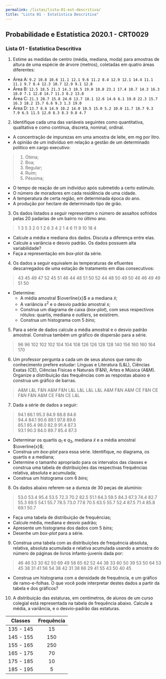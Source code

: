 ```yaml
---
permalink: /listas/lista-01-est-descritiva/
title: "Lista 01 - Estatística Descritiva"
---
```


## Probabilidade e Estatística 2020.1 - CRT0029
### Lista 01 - Estatística Descritiva


1. Estime as medidas de centro (média, mediana, moda) para amostras de altura de uma espécie de árvore (metros), coletadas em quatro áreas diferentes:
  * Área A: `9.2 10.8 10.6 11.1 12.1 9.6 11.2 8.4 12.9 12.1 14.4 11.1 11.1 9.7 8.4 12.3 10.7 12.9 9.1 12.8`
  * Área B: `12.5 18.5 21.3 14.3 18.5 19.0 10.8 23.1 17.4 10.7 14.3 16.3 18.0 7.1 12.8 14.7 11.3 8.2 13.8`
  * Área C: `21.3 28.7 15.8 24.0 13.7 18.1 12.6 14.6 6.1 19.8 22.3 15.7 16.3 18.2 15.7 6.6 9.3 1.3 19.0`
  * Área D: `13.7 8.6 14.9 10.2 14.0 10.5 15.0 5.2 10.0 11.7 18.7 9.3 7.9 6.5 11.5 12.0 8.3 8.3 9.8 4.7`

2. Identifique cada uma das variáveis seguintes como quantitativa, qualitativa e como contínua, discreta, nominal, ordinal.
* A concentração de impurezas em uma amostra de leite, em mg por litro.
*  A opinião de um indivíduo em relação a gestão de um determinado politico em cargo executivo:
 > 1. Ótima;
 > 1. Boa;
 > 1. Regular;
 > 1. Ruim;
 > 1. Péssima;
* O tempo de reação de um indivíduo após submetido a certo estímulo.
* O número de moradores em cada residência de uma cidade.
* A temperatura de certa região, em determinada época do ano.
* A produção por hectare de determinado tipo de grão.

3. Os dados listados a seguir representam o número de assaltos sofridos pelas 20 padarias de um bairro no último ano.
> 1   3   5   3   2   0   1   2   6  3  4   2   1   4   6   11   9   10   18   4
*  Calcule a média e mediana dos dados. Discuta a diferença entre elas.
*  Calcule a variância e desvio padrão. Os dados possuem alta variabilidade?
*  Faça a representação em *box-plot* da série.

4. Os dados a seguir equivalem às temperaturas de efluentes descarregados de uma estação de tratamento em dias consecutivos:
> 43   45   49   47   52   45   51   46   44   48   51   50
52   44   48   50   49   50   46   46   49   49   51   50
* Determine:
  * A média amostral $\overline{x}$ e a mediana $\tilde{x}$;
  * A variância $s^2$ e o desvio padrão amostral $s$;
  * Construa um diagrama de caixa (*box-plot*), com seus respectivos rótulos: quartis, mediana e *outliers*, se existirem.
  * Construa um histograma com 5 *bins*;

5. Para a série de dados calcule a média amostral e o desvio padrão amostral. Construa também um gráfico de dispersão para a série.
> 96 96 102 102 102 104 104 108 126
126 128 128 140 156 160 160 164 170

6. Um professor pergunta a cada um de seus alunos que ramo do conhecimento prefere estudar: Línguas e Literatura (L&L), Ciências Exatas (CE), Ciências Físicas e Naturais (F&N), Artes e Música (A&M). Organize a distribuição das frequências com as respostas abaixo e construa um gráfico de barras.
> A&M   L&L   F&N   A&M   F&N
> L&L   L&L   L&L   L&L   A&M
> F&N   A&M   CE    F&N
> CE    F&N   F&N   A&M
> CE    F&N   CE    L&L

7. Dada a série de dados a seguir:
>94.1   86.1   95.3   84.9   88.8 84.6  
94.4   84.1  90.6   89.1   97.8   89.6   
85.1   85.4   98.0  82.9 91.4   87.3   
93.1   90.3   84.0   89.7   85.4   87.3
* Determinar os quartis $q_1$ e $q_3$, mediana $\tilde{x}$ e a média amostral $\overline{x}$;
* Construa um *box-plot* para essa série. Identifique, no diagrama, os quartis e a mediana;
* Determine o tamanho apropriado para os intervalos das classes e     construa uma tabela de distribuições das respectivas frequências relativa, absoluta e acumulada;
* Construa um histograma com 6 *bins*;

8. Os dados abaixo referem-se a dureza de 30 peças de alumínio:
> 53.0   53.4   95.4   53.5   72.3   70.2
82.5   51.1   64.3   59.5   84.3   67.3
74.4   82.7   55.3   69.5   54.1   55.7
78.5   73.0   77.8  70.5   63.5   55.7
52.4   87.5   71.4  85.8   69.1   50.7
* Faça uma tabela de distribuição de frequências;
* Calcule média, mediana e desvio padrão;
* Apresente um histograma dos dados com 5 *bins*;
* Desenhe um *box-plot* para a série.

9. Construa uma tabela com as distribuições de frequência absoluta, relativa, absoluta acumulada e relativa acumulada usando a amostra do número de páginas de livros infanto-juvenis dada por:
> 46 46 53 30 62 50 69 49 58 65
62 52 44 38 33 60 50 39 53 50
64 53 45 38 31 41 56 54 38 42
31 38 66 29 41 55 43 50 40 45
* Construa um histograma com a densidade de frequência, e um gráfico de ramo-e-folhas. O que você pode interpretar destes dados a partir da tabela e dos gráficos?

10. A distribuição das estaturas, em centímetros, de alunos de um curso colegial está representada na tabela de frequência abaixo. Calcule a média, a variância, e o desvio-padrão das estaturas.

|Classes | Frequência |
|--|:--:|
|135 - 145 | 15 |
|145 - 155 | 150 |
|155 - 165 | 250 |
|165 - 175 | 70 |
|175 - 185 | 10 |
|185 - 195 | 5 |
